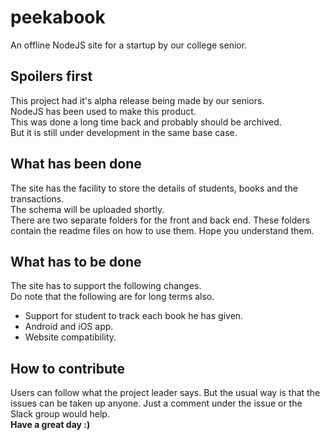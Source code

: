 # peekabook
An offline NodeJS site for a startup by our college senior.<br>
## Spoilers first
This project had it's alpha release being made by our seniors.<br>
NodeJS has been used to make this product.<br>
This was done a long time back and probably should be archived.<br>
But it is still under development in the same base case.
## What has been done
The site has the facility to store the details of students, books and the transactions.<br>
The schema will be uploaded shortly.<br>
There are two separate folders for the front and back end. These folders contain the readme files on how to use them. Hope you understand them.<br>
## What has to be done
The site has to support the following changes.<br>
Do note that the following are for long terms also.<br>
* Support for student to track each book he has given.
* Android and iOS app.
* Website compatibility.
## How to contribute
Users can follow what the project leader says. But the usual way is that the issues can be taken up anyone. Just a comment under the issue or the Slack group would help.<br>
<b>Have a great day :)</b>
